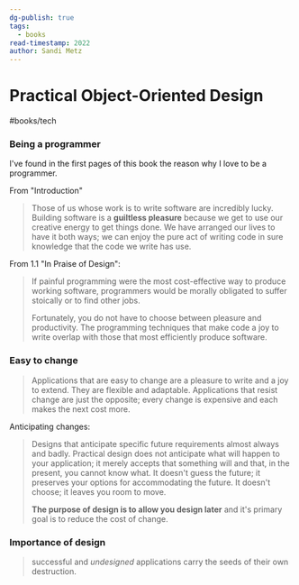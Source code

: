 ```yaml
---
dg-publish: true
tags:
  - books
read-timestamp: 2022
author: Sandi Metz
---
```


# Practical Object-Oriented Design

#books/tech 

### Being a programmer
I've found in the first pages of this book the reason why I love to be a programmer.

From "Introduction"

> Those of us whose work is to write software are incredibly lucky. Building software is a **guiltless pleasure** because we get to use our creative energy to get things done. We have arranged our lives to have it both ways; we can enjoy the pure act of writing code in sure knowledge that the code we write has use.


From 1.1 "In Praise of Design":

> If painful programming were the most cost-effective way to produce working software, programmers would be morally obligated to suffer stoically or to find other jobs.
> 
> Fortunately, you do not have to choose between pleasure and productivity. The programming techniques that make code a joy to write overlap with those that most efficiently produce software.


### Easy to change 

> Applications that are easy to change are a pleasure to write and a joy to extend. They are flexible and adaptable. Applications that resist change are just the opposite; every change is expensive and each makes the next cost more.

Anticipating changes:

> Designs that anticipate specific future requirements almost always and badly. Practical design does not anticipate what will happen to your application; it merely accepts that something will and that, in the present, you cannot know what. It doesn't guess the future; it preserves your options for accommodating the future. It doesn't choose; it leaves you room to move.
>
> **The purpose of design is to allow you design later** and it's primary goal is to reduce the cost of change.


### Importance of design 

> successful and _undesigned_ applications carry the seeds of their own destruction.